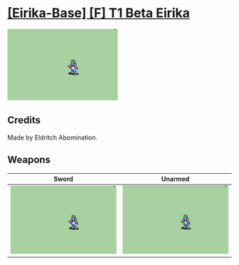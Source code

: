 # [\[Eirika-Base\] \[F\] T1 Beta Eirika](./)

<img src="./1.%20Sword/Sword_000.png" alt="[Eirika-Base] [F] T1 Beta Eirika standing" />

## Credits

Made by Eldritch Abomination.

## Weapons


|Sword |Unarmed |
|  :---: | :---: |
| <img alt="Sword animation" src="./1.%20Sword/Sword.gif" /> | <img alt="Unarmed animation" src="./8.%20Unarmed/Unarmed.gif" /> |
